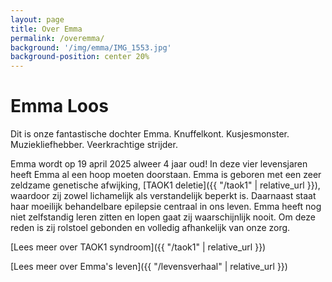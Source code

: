 ```yaml
---
layout: page
title: Over Emma
permalink: /overemma/
background: '/img/emma/IMG_1553.jpg'
background-position: center 20%
---
```


# Emma Loos

Dit is onze fantastische dochter Emma. Knuffelkont. Kusjesmonster. Muziekliefhebber. Veerkrachtige strijder.

Emma wordt op 19 april 2025 alweer 4 jaar oud! In deze vier levensjaren heeft Emma al een hoop moeten doorstaan. Emma is geboren met een zeer zeldzame genetische afwijking, [TAOK1 deletie]({{ "/taok1" | relative_url }}), waardoor zij zowel lichamelijk als verstandelijk beperkt is. Daarnaast staat haar moeilijk behandelbare epilepsie centraal in ons leven. Emma heeft nog niet zelfstandig leren zitten en lopen gaat zij waarschijnlijk nooit. Om deze reden is zij rolstoel gebonden  en volledig afhankelijk van onze zorg.

[Lees meer over TAOK1 syndroom]({{ "/taok1" | relative_url }})

[Lees meer over Emma's leven]({{ "/levensverhaal" | relative_url }})
